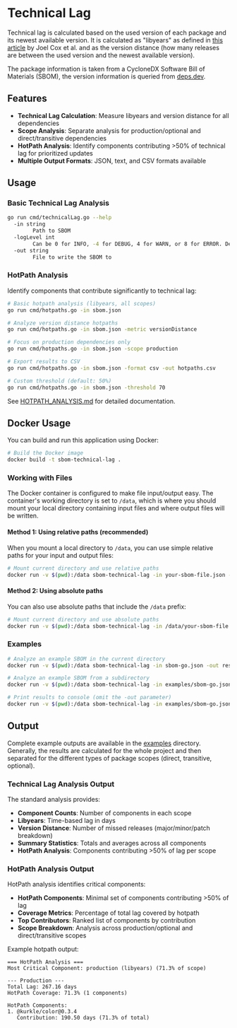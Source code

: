 # Technical Lag

Technical lag is calculated based on the used version of each package and its newest available version.
It is calculated as "libyears" as defined in [this article](https://ericbouwers.github.io/papers/icse15.pdf) by Joel Cox
et al. and as the version distance (how many releases are between the used version and the newest available version).

The package information is taken from a CycloneDX Software Bill of Materials (SBOM), the version information
is queried from [deps.dev](https://deps.dev).

## Features

- **Technical Lag Calculation**: Measure libyears and version distance for all dependencies
- **Scope Analysis**: Separate analysis for production/optional and direct/transitive dependencies
- **HotPath Analysis**: Identify components contributing >50% of technical lag for prioritized updates
- **Multiple Output Formats**: JSON, text, and CSV formats available

## Usage

### Basic Technical Lag Analysis

```bash
go run cmd/technicalLag.go --help
  -in string
        Path to SBOM
  -logLevel int
        Can be 0 for INFO, -4 for DEBUG, 4 for WARN, or 8 for ERROR. Defaults to INFO.
  -out string
        File to write the SBOM to
```

### HotPath Analysis

Identify components that contribute significantly to technical lag:

```bash
# Basic hotpath analysis (libyears, all scopes)
go run cmd/hotpaths.go -in sbom.json

# Analyze version distance hotpaths
go run cmd/hotpaths.go -in sbom.json -metric versionDistance

# Focus on production dependencies only
go run cmd/hotpaths.go -in sbom.json -scope production

# Export results to CSV
go run cmd/hotpaths.go -in sbom.json -format csv -out hotpaths.csv

# Custom threshold (default: 50%)
go run cmd/hotpaths.go -in sbom.json -threshold 70
```

See [HOTPATH_ANALYSIS.md](HOTPATH_ANALYSIS.md) for detailed documentation.

## Docker Usage

You can build and run this application using Docker:

```bash
# Build the Docker image
docker build -t sbom-technical-lag .
```

### Working with Files

The Docker container is configured to make file input/output easy. The container's working directory is set to `/data`,
which is where you should mount your local directory containing input files and where output files will be written.

#### Method 1: Using relative paths (recommended)

When you mount a local directory to `/data`, you can use simple relative paths for your input and output files:

```bash
# Mount current directory and use relative paths
docker run -v $(pwd):/data sbom-technical-lag -in your-sbom-file.json -out results.json
```

#### Method 2: Using absolute paths

You can also use absolute paths that include the `/data` prefix:

```bash
# Mount current directory and use absolute paths
docker run -v $(pwd):/data sbom-technical-lag -in /data/your-sbom-file.json -out /data/results.json
```

### Examples

```bash
# Analyze an example SBOM in the current directory
docker run -v $(pwd):/data sbom-technical-lag -in sbom-go.json -out results.json

# Analyze an example SBOM from a subdirectory
docker run -v $(pwd):/data sbom-technical-lag -in examples/sbom-go.json -out results.json

# Print results to console (omit the -out parameter)
docker run -v $(pwd):/data sbom-technical-lag -in examples/sbom-go.json
```

## Output

Complete example outputs are available in the [examples](examples) directory.
Generally, the results are calculated for the whole project and then separated for the different types of package
scopes (direct, transitive, optional).

### Technical Lag Analysis Output

The standard analysis provides:
- **Component Counts**: Number of components in each scope
- **Libyears**: Time-based lag in days
- **Version Distance**: Number of missed releases (major/minor/patch breakdown)
- **Summary Statistics**: Totals and averages across all components
- **HotPath Analysis**: Components contributing >50% of lag per scope

### HotPath Analysis Output

HotPath analysis identifies critical components:
- **HotPath Components**: Minimal set of components contributing >50% of lag
- **Coverage Metrics**: Percentage of total lag covered by hotpath
- **Top Contributors**: Ranked list of components by contribution
- **Scope Breakdown**: Analysis across production/optional and direct/transitive scopes

Example hotpath output:
```
=== HotPath Analysis ===
Most Critical Component: production (libyears) (71.3% of scope)

--- Production ---
Total Lag: 267.16 days
HotPath Coverage: 71.3% (1 components)

HotPath Components:
1. @kurkle/color@0.3.4
   Contribution: 190.50 days (71.3% of total)
```
